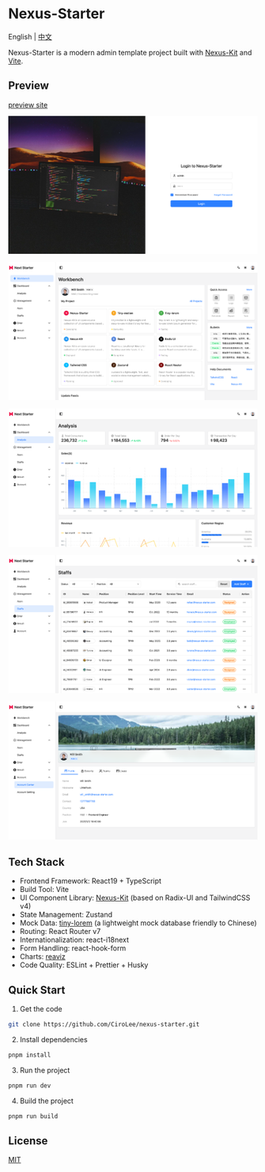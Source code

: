 # Nexus-Starter

English | [中文](README-ZH.md)

Nexus-Starter is a modern admin template project built with [Nexus-Kit](https://github.com/CiroLee/nexus-kit) and [Vite](https://vite.dev/).

## Preview

[preview site](https://nexus-starter.netlify.app/)

![login](images/preview-0.png)

![workbench](images/preview-1.png)

![chart](images/preview-2.png)

![table](images/preview-3.png)

![user-center](images/preview-4.png)

## Tech Stack

- Frontend Framework: React19 + TypeScript
- Build Tool: Vite
- UI Component Library: [Nexus-Kit](https://github.com/CiroLee/nexus-kit) (based on Radix-UI and TailwindCSS v4)
- State Management: Zustand
- Mock Data: [tiny-lorem](https://github.com/CiroLee/tiny-lorem) (a lightweight mock database friendly to Chinese)
- Routing: React Router v7
- Internationalization: react-i18next
- Form Handling: react-hook-form
- Charts: [reaviz](https://github.com/reaviz/reaviz)
- Code Quality: ESLint + Prettier + Husky

## Quick Start

1. Get the code

```bash
git clone https://github.com/CiroLee/nexus-starter.git
```

2. Install dependencies

```bash
pnpm install
```

3. Run the project

```bash
pnpm run dev
```

4. Build the project

```bash
pnpm run build
```

## License

[MIT](LICENSE)
